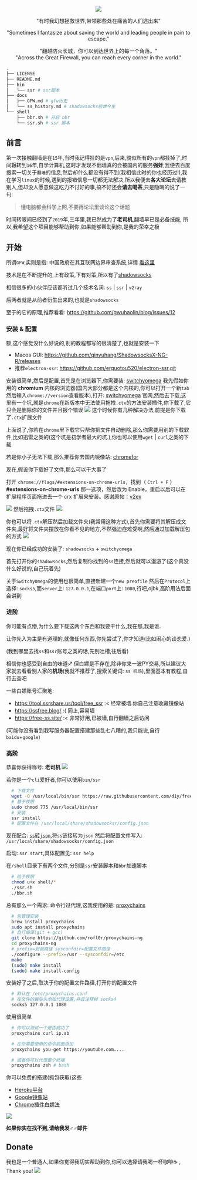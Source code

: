 <p align="center">
  <img src="https://i.loli.net/2019/02/08/5c5c5dcf30f30.png">
</p>

<p align="center">
  "有时我幻想拯救世界,带领那些处在痛苦的人们逃出来"
</p>
<p align="center">
  "Sometimes I fantasize about saving the world and leading people in pain to escape."
</p>

<p align="center">
"翻越防火长城，你可以到达世界上的每一个角落。"<br>
"Across the Great Firewall, you can reach every corner in the world."
</p>

```bash
.
├── LICENSE
├── README.md
├── bin
│   └── ssr # ssr脚本
├── docs
│   ├── GFW.md # gfw历史
│   └── ss_history.md # shadowsocks前世今生
└── shell
    ├── bbr.sh # 开启 bbr
    └── ssr.sh # ssr 脚本

```

## 前言

第一次接触翻墙是在`15`年,当时我记得挂的是`vpn`,后来,貌似所有的`vpn`都挂掉了,时间辗转到`16`年,自学计算机,这时才发现不翻墙真的会被国内的服务**强奸**,我便去百度搜索一切关于`翻墙`的信息,然后却什么都没有得不到(我相信此时的你也经历过!),我在学习`linux`的时候,遇到的报错信息一切都无法解决,所以我便去**各大论坛**去请教别人,但却没人愿意做这吃力不讨好的事,搞不好还会**请去喝茶**,只是隐晦的说了一句:

> 懂电脑都会科学上网,不要再论坛里谈论这个话题

时间转眼间已经到了`2019`年,三年里,我已然成为了**老司机**,翻墙早已是必备技能,
所以,我希望这个项目能够帮助到你,如果能够帮助到你,是我的荣幸之极

## 开始
所谓`GFW`,实则是指: 中国政府在其互联网边界审查系统,详情 [看这里](docs/GFW.md)

技术是在不断提升的,上有政策,下有对策,所以有了[shadowsocks](docs/ss_history.md)

相信很多的小伙伴应该都听过几个技术名词: `ss` | `ssr` | `v2ray`

后两者就是从前者衍生出来的,也就是`shadowsocks`

至于的它的原理,推荐看看: https://github.com/gwuhaolin/blog/issues/12

### 安装 & 配置
额,这个感觉没什么好说的,别的教程都写的很清楚了,也就是安装一下

- Macos GUI: https://github.com/qinyuhang/ShadowsocksX-NG-R/releases
- 推荐`electron-ssr`: https://github.com/erguotou520/electron-ssr.git

安装很简单,然后是配置,首先是在浏览器下,你需要装: [switchyomega](https://www.switchyomega.com/) 我先假如你用的 **chromium** 内核的浏览器(国内大部分都是这个内核的,你可以打开一个新`tab`然后输入`chrome://version`查看版本),打开: [switchyomega](https://switchyomega.com) 官网,然后去下载,这里有一个坑,就是`chrome`在新版本中无法使用拖拽`.ctx`的方法安装插件,你下载了,它只会是删除你的文件并且报个错误
![](https://i.loli.net/2019/02/08/5c5d5ffa75d65.png)
这个时候你有几种解决办法,前提是你下载了`.ctx`扩展文件

上面说了,你若在`chrome`里下载它只帮你把文件自动删除,那么你需要用别的下载软件,比如迅雷之类的(这个坑是初学者最大的坑.),你也可以使用`wget` | `curl`之类的下载

若是你小子无法下载,那么推荐你去国内镜像站: [chromefor](https://www.chromefor.com/proxy-switchyomega_v2-5-20/)

现在,假设你下载好了文件,那么可以干大事了

打开 `chrome://flags/#extensions-on-chrome-urls`，找到（ `Ctrl + F` ）**#extensions-on-chrome-urls** 那一选项，然后改为 Enable，重启以后可以在扩展程序页面拖进去一个 crx 扩展来安装。感谢原帖：[v2ex](https://www.v2ex.com/t/502181)

![](https://i.loli.net/2019/02/08/5c5d62267bbd3.png)
然后拖拽`.ctx`文件
![](https://i.loli.net/2019/02/08/5c5d642932fe5.gif)

你也可以将`.ctx`解压然后加载文件夹(我常用这种方式),首先你需要将其解压成文件夹,最好将文件夹摆放在你看不见的地方,不然强迫症难受啊,然后通过加载解压包的方式
![](https://i.loli.net/2019/02/08/5c5d660fc91da.gif)

现在你已经成功的安装了: `shadowsocks` + `switchyomega`

首先打开你的`shadowsocks`,然后复制你找到的`ss`连接,然后就可以漫游了(这个真没什么好说的,自己玩着先)

关于`SwitchyOmega`的使用也很简单,直接新建一个`new preofile`
然后在`Protocol`上选择: `socks5`,而`server`上: `127.0.0.1`,在端口`port`上: `1080`,行吧,ojbk,高阶用法后面会讲到

### 进阶
你可能有点懵,为什么要下载这两个东西和我要干什么,我在那,我是谁.

让你先入为主是有道理的,就像任何东西,你先尝试了,你才知道(比如闹心的谈恋爱.)

(我到哪里去找`ss`和`ssr`账号之类的话,先别吐槽,往后看)

相信你也感受到自由的味道♐️ 但白嫖是不存在,除非你来一波PY交易,所以建议大家就去看看别人家的**机场**(我就不推荐了,搜索关键词: `ss 机场`),里面基本有教程,自行去查吧

一些白嫖账号汇聚地:
- https://tool.ssrshare.us/tool/free_ssr :< 经常被墙.你自己注意收藏镜像站
- https://ssfree.blog/ :( 同上,容易墙
- https://free-ss.site/ :< 非常好用,已被墙,自行翻墙之后访问

(可能你没有看到我写服务器配置搭建那些乱七八糟的,我只能说,自行`baidu`+`google`)

### 高阶
恭喜你获得称号: **老司机**
![](https://i.loli.net/2019/01/01/5c2a446be6036.png)

若你是一个`cli`爱好者,你可以使用`bin/ssr`
```bash
  # 下载文件
  wget -O /usr/local/bin/ssr https://raw.githubusercontent.com/d1y/freedom/master/bin/ssr
  # 基于权限
  sudo chmod 775 /usr/local/bin/ssr
  # 安装
  ssr install
  # 配置文件在 /usr/local/share/shadowsocksr/config.json
```
现在配合: [`ss`转`json`](http://es6.top/ssr2json/),将`ss`链接转为`json`
然后将配置文件写入: `/usr/local/share/shadowsocksr/config.json`

启动: `ssr start`,具体配置见: `ssr help`

在`/shell`目录下有两个文件,分别是`ssr`安装脚本和`bbr`加速脚本
```bash
  # 给予权限
  chmod u+x shell/*
  ./ssr.sh
  ./bbr.sh
```

总有那么一个需求: 命令行过代理,这我使用的是: [proxychains](https://github.com/rofl0r/proxychains-ng)
```bash
  # 包管理安装
  brew install proxychains
  sudo apt install proxychains
  # 自行编译(git + gcc)
  git clone https://github.com/rofl0r/proxychains-ng
  cd proxychains-ng
  # prefix=安装路径 sysconfdir=配置文件路径
  ./configure --prefix=/usr --sysconfdir=/etc
  make
  (sudo) make install
  (sudo) make install-config
```
安装好了之后,取决于你的配置文件路径,打开你的配置文件
```bash
  # 默认在 /etc/proxychains.conf
  # 在文件的最后头添加代理设置,并且注释掉 socks4
  socks5 127.0.0.1 1080
```
使用很简单
```bash
  # 你可以测试一个是否成功了
  proxychains curl ip.sb

  # 在你需要使用的命令前面添加
  proxychains you-get https://youtube.com....

  # 或者你可以代理整个终端
  proxychains zsh # bash

```

你可以免费的搭建(抓包获取)这些

- [Heroku平台](docs/heroku-shadowsocks.md)
- [Google镜像站](docs/google-mirror.md)
- [Chrome插件白嫖法](docs/chrome-ex)

![](https://files.catbox.moe/plt9wt.svg)

**如果你实在找不到,请给我发♂♂邮件**
## Donate
我也是一个普通人,如果你觉得我切实帮助到你,你可以选择请我喝一杯咖啡☕️ , Thank you!
![](https://i.loli.net/2019/02/08/5c5d51447f869.jpg)
